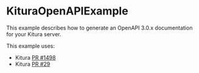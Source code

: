 # KituraOpenAPIExample

This example describes how to generate an OpenAPI 3.0.x documentation for your Kitura server.

This example uses:
  - Kitura [PR #1498](https://github.com/IBM-Swift/Kitura/pull/1498)
  - Kitura [PR #29](https://github.com/IBM-Swift/Kitura-OpenAPI/pull/29)
